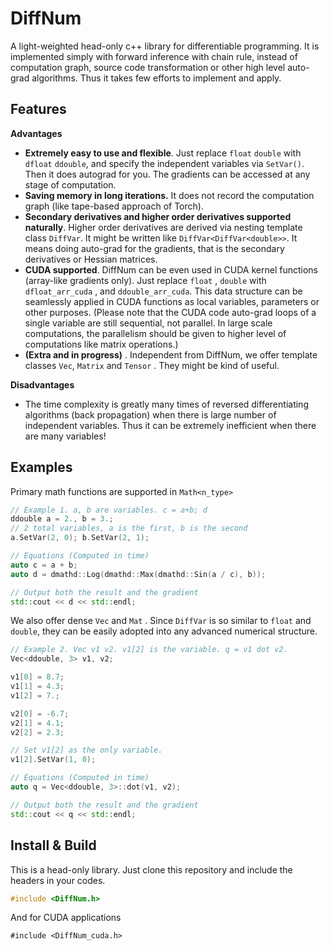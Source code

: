 # DiffNum
 A light-weighted head-only c++ library for differentiable programming. It is implemented  simply with forward inference with chain rule, instead of computation graph, source code transformation or other high level auto-grad algorithms. Thus it takes few efforts to implement and apply.

## Features

**Advantages**

* **Extremely easy to use and flexible**.  Just replace `float`   `double` with `dfloat`  `ddouble`, and specify the independent variables via `SetVar()`. Then it does autograd for you. The gradients can be accessed at any stage of computation. 
* **Saving memory in long iterations.** It does not record the computation graph (like tape-based approach of Torch).  
* **Secondary derivatives and higher order derivatives supported naturally**.  Higher order derivatives are derived via nesting template class `DiffVar`. It might be written like `DiffVar<DiffVar<double>>`. It means doing auto-grad for the gradients, that is the secondary derivatives or Hessian matrices. 
* **CUDA supported**. DiffNum can be even used in CUDA kernel functions (array-like gradients only). Just replace `float` , `double` with `dfloat_arr_cuda` , and `ddouble_arr_cuda`. This data structure can be seamlessly applied in CUDA functions as local variables, parameters or other purposes. (Please note that the CUDA code auto-grad loops of a single variable are still sequential, not parallel. In large scale computations, the parallelism should be given to higher level of computations like matrix operations.) 
* **(Extra and in progress)** . Independent from DiffNum, we offer template classes `Vec`, `Matrix` and `Tensor` . They might be kind of useful. 

**Disadvantages**

* The time complexity is greatly many times of reversed differentiating algorithms (back propagation) when there is large number of independent variables. Thus it can be extremely inefficient when there are many variables!

## Examples

 Primary math functions are supported in `Math<n_type>`

```c++
// Example 1. a, b are variables. c = a+b; d
ddouble a = 2., b = 3.;
// 2 total variables, a is the first, b is the second 
a.SetVar(2, 0); b.SetVar(2, 1);

// Equations (Computed in time)
auto c = a + b;
auto d = dmathd::Log(dmathd::Max(dmathd::Sin(a / c), b));

// Output both the result and the gradient
std::cout << d << std::endl;
```



We also offer dense `Vec`  and `Mat` . Since `DiffVar` is so similar to `float` and `double`, they can be easily adopted into any advanced numerical structure. 

```c++
// Example 2. Vec v1 v2. v1[2] is the variable. q = v1 dot v2.
Vec<ddouble, 3> v1, v2;

v1[0] = 8.7;
v1[1] = 4.3;
v1[2] = 7.;

v2[0] = -6.7;
v2[1] = 4.1;
v2[2] = 2.3;

// Set v1[2] as the only variable.
v1[2].SetVar(1, 0);

// Equations (Computed in time)
auto q = Vec<ddouble, 3>::dot(v1, v2);

// Output both the result and the gradient
std::cout << q << std::endl;
```

## Install & Build

This is a head-only library. Just clone this repository and include the headers in your codes.

```c++
#include <DiffNum.h>
```

And for CUDA applications

```
#include <DiffNum_cuda.h>
```

